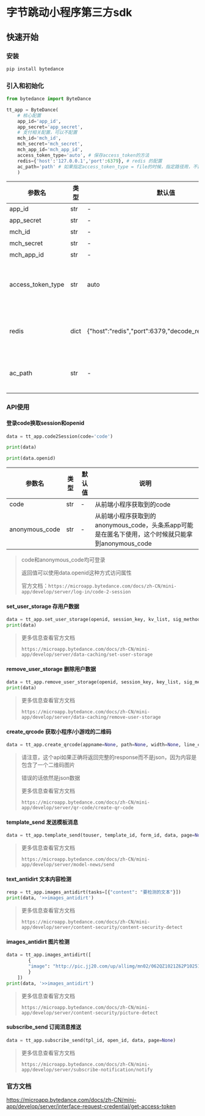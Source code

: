 # 字节跳动小程序第三方sdk

## 快速开始

### 安装
```sh
pip install bytedance
```

### 引入和初始化
```py
from bytedance import ByteDance

tt_app = ByteDance(
    # 核心配置
    app_id='app_id',
    app_secret='app_secret',
    # 支付相关配置，可以不配置
    mch_id='mch_id',
    mch_secret='mch_secret',
    mch_app_id='mch_app_id',
    access_token_type='auto', # 保存access_token的方法
    redis={'host':'127.0.0.1','port':6379}, # redis 的配置
    ac_path='path' # 如果指定access_token_type = file的时候，指定路径用，不指定就是根目录
    )
```

| 参数名 | 类型 | 默认值 | 说明 |
| --- | --- | --- | --- |
| app_id | str | - | 小程序的appid |
| app_secret | str | - | 小程序的secret |
| mch_id | str | - | 商户id |
| mch_secret | str | - | 商户密钥 |
| mch_app_id | str | - | 商户appid |
| access_token_type | str | auto | 保存access_token的方法，可选项有auto、redis、file；auto会检查是否有redis，有就启用redis存access_token；file就会把access_token存到根目录 |
| redis | dict | {"host":"redis","port":6379,"decode_responses":True} | 当access_token_type配置为auto或者redis的时候，可以配置redis连接参数，参考`https://pypi.org/project/redis/`文档|
| ac_path | str | - | access_token 保存文件路径，当access_token_type配置为file或者auto下没有安装redis库的时候启用，默认是根目录 |


### API使用

#### 登录code换取session和openid
```py
data = tt_app.code2Session(code='code')

print(data)

print(data.openid)
```
| 参数名 | 类型 | 默认值 | 说明 |
| --- | --- | --- | --- |
| code | str | - | 从前端小程序获取到的code |
| anonymous_code | str | - | 从前端小程序获取到的anonymous_code，头条系app可能是在匿名下使用，这个时候就只能拿到anonymous_code |

> code和anonymous_code均可登录
> 
> 返回值可以使用data.openid这种方式访问属性
> 
> 官方文档：`https://microapp.bytedance.com/docs/zh-CN/mini-app/develop/server/log-in/code-2-session`



#### set_user_storage 存用户数据
```py
data = tt_app.set_user_storage(openid, session_key, kv_list, sig_method="hmac_sha256")
print(data)
```
> 更多信息查看官方文档
> 
> `https://microapp.bytedance.com/docs/zh-CN/mini-app/develop/server/data-caching/set-user-storage`



#### remove_user_storage 删除用户数据
```py
data = tt_app.remove_user_storage(openid, session_key, key_list, sig_method="hmac_sha256")
print(data)
```
> 更多信息查看官方文档
> 
> `https://microapp.bytedance.com/docs/zh-CN/mini-app/develop/server/data-caching/remove-user-storage`



#### create_qrcode 获取小程序/小游戏的二维码
```py
data = tt_app.create_qrcode(appname=None, path=None, width=None, line_color=None, background=None, set_icon=None)
```
> 请注意，这个api如果正确将返回完整的response而不是json，因为内容是包含了一个二维码图片
> 
> 错误的话依然是json数据
> 
> 更多信息查看官方文档
> 
> `https://microapp.bytedance.com/docs/zh-CN/mini-app/develop/server/qr-code/create-qr-code`


#### template_send 发送模板消息
```py
data = tt_app.template_send(touser, template_id, form_id, data, page=None)
```
> 更多信息查看官方文档
> 
> `https://microapp.bytedance.com/docs/zh-CN/mini-app/develop/server/model-news/send`


#### text_antidirt 文本内容检测
```py
resp = tt_app.images_antidirt(tasks=[{"content": "要检测的文本"}])
print(data, '>>images_antidirt')
```
> 更多信息查看官方文档
> 
> `https://microapp.bytedance.com/docs/zh-CN/mini-app/develop/server/content-security/content-security-detect`


#### images_antidirt 图片检测
```py
data = tt_app.images_antidirt([
        {
        "image": "http://pic.jj20.com/up/allimg/mn02/062QZ1021Z62P10251-0.jpg"
        }
    ])
print(data, '>>images_antidirt')
```
> 更多信息查看官方文档
> 
> `https://microapp.bytedance.com/docs/zh-CN/mini-app/develop/server/content-security/picture-detect`


#### subscribe_send 订阅消息推送
```py
data = tt_app.subscribe_send(tpl_id, open_id, data, page=None)
```
> 更多信息查看官方文档
> 
> `https://microapp.bytedance.com/docs/zh-CN/mini-app/develop/server/subscribe-notification/notify`


### 官方文档
https://microapp.bytedance.com/docs/zh-CN/mini-app/develop/server/interface-request-credential/get-access-token
